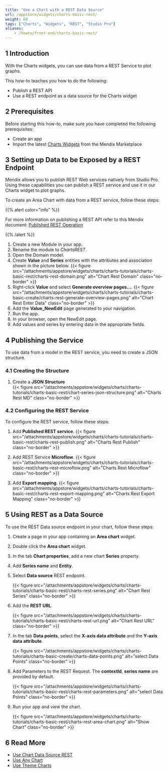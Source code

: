 ```yaml
---
title: "Use a Chart with a REST Data Source"
url: /appstore/widgets/charts-basic-rest/
weight: 60
tags: ["Charts", "Widgets", "REST", "Studio Pro"]
aliases:
    - /howto/front-end/charts-basic-rest/
---
```


## 1 Introduction

With the Charts widgets, you can use data from a REST Service to plot graphs.

This how-to teaches you how to do the following:

* Publish a REST API
* Use a REST endpoint as a data source for the Charts widget

## 2 Prerequisites

Before starting this how-to, make sure you have completed the following prerequisites:

* Create an app
* Import the latest [Charts Widgets](/appstore/widgets/charts/) from the Mendix Marketplace

## 3 Setting up Data to be Exposed by a REST Endpoint

Mendix allows you to publish REST Web services natively from Studio Pro. Using these capabilities you can publish a REST service and use it in our Charts widget to plot graphs.

To create an Area Chart with data from a REST service, follow these steps:

{{% alert color="info" %}}

For more information on publishing a REST API refer to this Mendix document: [Published REST Operation](/refguide/published-rest-operation/)

{{% /alert %}}

1. Create a new Module in your app.
1. Rename the module to *ChartsREST*.
1. Open the Domain model.
1. Create **Value** and **Series** entities with the attributes and association shown in the picture below.
    {{< figure src="/attachments/appstore/widgets/charts/charts-tutorials/charts-basic-rest/charts-rest-domain.png" alt="Chart Rest Domain" class="no-border" >}}  
1. Right-click **Value** and select **Generate overview pages...**.
    {{< figure src="/attachments/appstore/widgets/charts/charts-tutorials/charts-basic-create/charts-rest-generate-overview-pages.png" alt="Chart Rest Enter Data" class="no-border" >}}
1. Add the **Value_NewEdit** page generated to your navigation.
1. Run the app.
1. In your browser, open the NewEdit page.
1. Add values and series by entering data in the appropriate fields.

## 4 Publishing the Service

To use data from a model in the REST service, you need to create a JSON structure.

### 4.1 Creating the Structure

1. Create a **JSON Structure**  
    {{< figure src="/attachments/appstore/widgets/charts/charts-tutorials/charts-basic-rest/chart-series-json-structure.png" alt="Charts Rest MD" class="no-border" >}}

### 4.2 Configuring the REST Service

To configure the REST service, follow these steps:

1. Add **Published REST service**.
    {{< figure src="/attachments/appstore/widgets/charts/charts-tutorials/charts-basic-rest/charts-rest-publish.png" alt="Charts Rest Publish" class="no-border" >}}

1. Add REST Service **Microflow**.
    {{< figure src="/attachments/appstore/widgets/charts/charts-tutorials/charts-basic-rest/charts-rest-microflow.png" alt="Charts Rest Microflow" class="no-border" >}}

1. Add **Export mapping**.
    {{< figure src="/attachments/appstore/widgets/charts/charts-tutorials/charts-basic-rest/charts-rest-export-mapping.png" alt="Charts Rest Export Mapping" class="no-border" >}}

## 5 Using REST as a Data Source

To use the REST Data source endpoint in your chart, follow these steps:

1. Create a page in your app containing an **Area chart** widget.

1. Double click the **Area chart** widget.

1. In the tab **Chart properties**, add a new chart **Series** property.

1. Add **Series name** and **Entity**.

1. Select **Data source** REST endpoint.

    {{< figure src="/attachments/appstore/widgets/charts/charts-tutorials/charts-basic-rest/charts-rest-series.png" alt="Chart Rest Series" class="no-border" >}}

1. Add the **REST URL**.

    {{< figure src="/attachments/appstore/widgets/charts/charts-tutorials/charts-basic-rest/charts-rest-url.png" alt="Chart Rest URL" class="no-border" >}}

1. In the tab **Data points**, select the **X-axis data attribute** and the **Y-axis data attribute**.

    {{< figure src="/attachments/appstore/widgets/charts/charts-tutorials/charts-basic-create/charts-data-points.png" alt="select Data Points" class="no-border" >}}  

1. Add Parameters to the REST Request. The **contextId**, **series name** are provided by default.

    {{< figure src="/attachments/appstore/widgets/charts/charts-tutorials/charts-basic-rest/charts-rest-parameters.png" alt="select Data Points" class="no-border" >}} 

1. Run your app and view the chart.

    {{< figure src="/attachments/appstore/widgets/charts/charts-tutorials/charts-basic-rest/charts-rest-area-chart.png" alt="Show Chart" class="no-border" >}}

## 6 Read More

* [Use Chart Data Source REST](/howto/front-end/charts-basic-create/)
* [Use Any Chart](/appstore/widgets/charts-any-usage/)
* [Use Theme Charts](/howto/front-end/charts-theme/)
